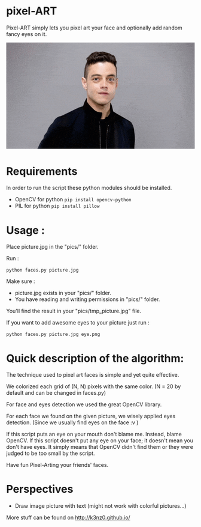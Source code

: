 # pixel-ART

Pixel-ART simply lets you pixel art your face and optionally add random fancy eyes on it. 

![Pixel-ARTed](pics/pixelized.gif)

# Requirements 
In order to run the script these python modules should be installed.

- OpenCV for python  ``` pip install opencv-python ``` 
- PIL for python ``` pip install pillow ```


# Usage :

Place picture.jpg in the "pics/" folder. 

Run : 

```
python faces.py picture.jpg
```


Make sure :

- picture.jpg exists in your "pics/" folder.
- You have reading and writing permissions in "pics/" folder.

You'll find the result in your "pics/tmp_picture.jpg" file.

 
If you want to add awesome eyes to your picture just run :

``` 
python faces.py picture.jpg eye.png
```


# Quick description of the algorithm:  

The technique used to pixel art faces is simple and yet quite effective.

We colorized each grid of (N, N) pixels with the same color. (N = 20 by default and can be changed in faces.py)

For face and eyes detection we used the great OpenCV library.

For each face we found on the given picture, we wisely applied eyes detection.
(Since we usually find eyes on the face :v )  

If this script puts an eye on your mouth don't blame me. Instead, blame OpenCV.
If this script doesn't put any eye on your face; it doesn't mean you don't have eyes.
It simply means that OpenCV didn't find them or they were judged to be 
too small by the script.

Have fun Pixel-Arting your friends' faces.

# Perspectives

* Draw image picture with text (might not work with colorful pictures...)


More stuff can be found on http://k3nz0.github.io/
